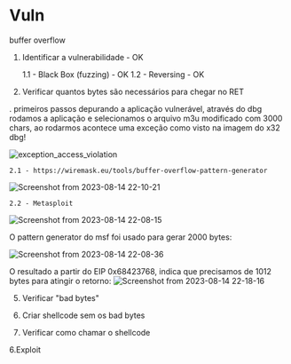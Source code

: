 # Vuln
buffer overflow

1. Identificar a vulnerabilidade - OK
   
	1.1 - Black Box (fuzzing) - OK
   	1.2 - Reversing - OK
	
3. Verificar quantos bytes são necessários para chegar no RET

. 
primeiros passos depurando a aplicação vulnerável, através do dbg rodamos a aplicação e selecionamos o arquivo m3u modificado com 3000 chars, ao rodarmos acontece uma exceção como visto na imagem do x32 dbg!

![exception_access_violation](https://github.com/igusil/Vuln/assets/89313216/8e43e831-a6ef-4076-912f-db946d45f159)
   
	2.1 - https://wiremask.eu/tools/buffer-overflow-pattern-generator
 
 ![Screenshot from 2023-08-14 22-10-21](https://github.com/igusil/buff3r_ov3rflow/assets/89313216/73ca66c2-014c-4731-9e24-222a1e3fccce)

	
	2.2 - Metasploit

![Screenshot from 2023-08-14 22-08-15](https://github.com/igusil/buff3r_ov3rflow/assets/89313216/796abfe1-d62b-4160-83a4-11b7af56e7e3)

O pattern generator do msf foi usado para gerar 2000 bytes:

![Screenshot from 2023-08-14 22-08-36](https://github.com/igusil/buff3r_ov3rflow/assets/89313216/3693beaf-932c-40be-8b10-abe679643fdf)

O resultado a partir do EIP 0x68423768, indica que precisamos de 1012 bytes para atingir o retorno:
![Screenshot from 2023-08-14 22-18-16](https://github.com/igusil/buff3r_ov3rflow/assets/89313216/bd9738eb-d92f-4a6c-88c4-32417da27727)




	
5. Verificar "bad bytes"

6. Criar shellcode sem os bad bytes

7. Verificar como chamar o shellcode

6.Exploit



